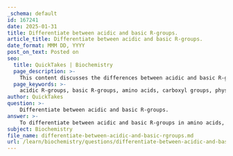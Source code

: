 ```yaml
---
_schema: default
id: 167241
date: 2025-01-31
title: Differentiate between acidic and basic R-groups.
article_title: Differentiate between acidic and basic R-groups.
date_format: MMM DD, YYYY
post_on_text: Posted on
seo:
  title: QuickTakes | Biochemistry
  page_description: >-
    This content discusses the differences between acidic and basic R-groups in amino acids, highlighting their charges, chemical properties, examples, and functions in protein interactions.
  page_keywords: >-
    acidic R-groups, basic R-groups, amino acids, carboxyl groups, physiological pH, negatively charged, positively charged, ionic interactions, enzyme activity, protein stability
author: QuickTakes
question: >-
    Differentiate between acidic and basic R-groups.
answer: >-
    To differentiate between acidic and basic R-groups in amino acids, we can look at their chemical properties and behaviors:\n\n### Acidic R-Groups\n- **Charge**: Acidic R-groups are negatively charged at physiological pH (around 7.4). This is because they contain carboxyl groups (-COOH) that can donate protons (H+), resulting in a negatively charged carboxylate ion (-COO⁻).\n- **Examples**: Common amino acids with acidic R-groups include aspartic acid (Asp, D) and glutamic acid (Glu, E).\n- **Function**: The negative charge of acidic R-groups allows them to participate in ionic interactions with positively charged molecules, which can be crucial for enzyme activity and protein stability.\n\n### Basic R-Groups\n- **Charge**: Basic R-groups are positively charged at physiological pH. They typically contain amino groups (-NH2) that can accept protons, resulting in a positively charged ammonium ion (-NH3⁺).\n- **Examples**: Common amino acids with basic R-groups include lysine (Lys, K), arginine (Arg, R), and histidine (His, H).\n- **Function**: The positive charge of basic R-groups enables them to interact with negatively charged molecules, contributing to the overall stability and functionality of proteins.\n\n### Summary of Differences\n- **Acidic R-groups**: Negatively charged, act as proton donors, and include amino acids like aspartic acid and glutamic acid.\n- **Basic R-groups**: Positively charged, act as proton acceptors, and include amino acids like lysine, arginine, and histidine.\n\nThese differences in charge and behavior are essential for the interactions that occur within proteins, influencing their structure, stability, and biological functions.
subject: Biochemistry
file_name: differentiate-between-acidic-and-basic-rgroups.md
url: /learn/biochemistry/questions/differentiate-between-acidic-and-basic-rgroups
---
```


&nbsp;